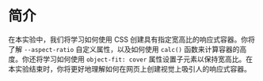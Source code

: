 # 简介

在本实验中，我们将学习如何使用 CSS 创建具有指定宽高比的响应式容器。你将了解 `--aspect-ratio` 自定义属性，以及如何使用 `calc()` 函数来计算容器的高度。你还将学习如何使用 `object-fit: cover` 属性设置子元素以保持宽高比。在本实验结束时，你将更好地理解如何在网页上创建视觉上吸引人的响应式容器。
